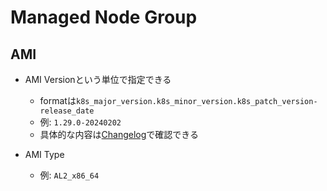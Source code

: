 # Managed Node Group

## AMI

* AMI Versionという単位で指定できる
  * formatは`k8s_major_version.k8s_minor_version.k8s_patch_version-release_date`
  * 例: `1.29.0-20240202`
  * 具体的な内容は[Changelog](https://github.com/awslabs/amazon-eks-ami/blob/master/CHANGELOG.md)で確認できる

* AMI Type
  * 例: `AL2_x86_64`
